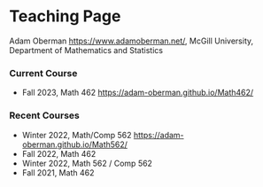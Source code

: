 #  Teaching Page 
Adam Oberman https://www.adamoberman.net/, 
McGill University, Department of Mathematics and Statistics

### Current Course
- Fall 2023, Math 462 https://adam-oberman.github.io/Math462/
### Recent Courses
- Winter 2022, Math/Comp 562 https://adam-oberman.github.io/Math562/
- Fall 2022, Math 462 
- Winter 2022, Math 562 / Comp 562
- Fall 2021, Math 462 


